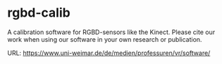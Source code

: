 # rgbd-calib
A calibration software for RGBD-sensors like the Kinect. Please cite our work when using our software in your own research or publication.

URL: https://www.uni-weimar.de/de/medien/professuren/vr/software/

